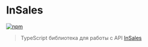 # InSales

[![npm](https://img.shields.io/npm/v/@wmakeev/insales.svg?maxAge=1800&style=flat-square)](https://www.npmjs.com/package/@wmakeev/insales)

> TypeScript библиотека для работы с API [InSales](https://www.insales.ru/)
